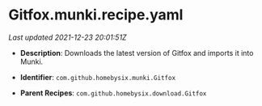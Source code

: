 # Gitfox.munki.recipe.yaml

_Last updated 2021-12-23 20:01:51Z_

- **Description**: Downloads the latest version of Gitfox and imports it into Munki.

- **Identifier**: `com.github.homebysix.munki.Gitfox`

- **Parent Recipes**: `com.github.homebysix.download.Gitfox`
